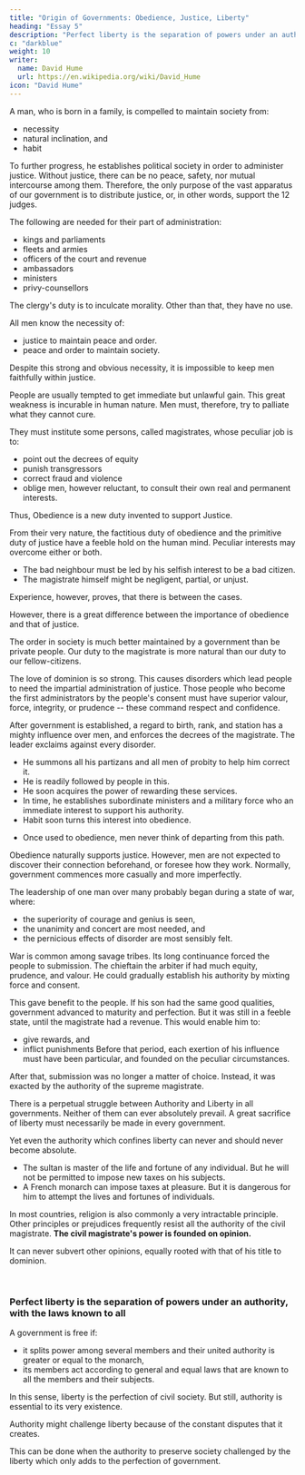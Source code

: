 ```yaml
---
title: "Origin of Governments: Obedience, Justice, Liberty"
heading: "Essay 5"
description: "Perfect liberty is the separation of powers under an authority, with the laws known to all"
c: "darkblue"
weight: 10
writer:
  name: David Hume
  url: https://en.wikipedia.org/wiki/David_Hume
icon: "David Hume"
---
```



A man, who is born in a family, is compelled to maintain society from:
- necessity
- natural inclination, and
- habit

To further progress, he establishes political society in order to administer justice. Without justice, there can be no peace, safety, nor mutual intercourse among them. Therefore, the only purpose of the vast apparatus of our government is to distribute justice, or, in other words, support the 12 judges. 

The following are needed for their part of administration:
- kings and parliaments
- fleets and armies
- officers of the court and revenue
- ambassadors
- ministers
- privy-counsellors

The clergy's duty is to inculcate morality. Other than that, they have no use.

All men know the necessity of:
- justice to maintain peace and order.
- peace and order to maintain society.

Despite this strong and obvious necessity, <!-- our nature is so frail and perverse that  -->it is impossible to keep men faithfully within justice. 

People are usually tempted to get immediate but unlawful gain. This great weakness is incurable in human nature. Men must, therefore, try to palliate what they cannot cure.

<!-- Some extraordinary circumstances may happen, in which a man finds his interests to be more promoted by fraud or rapine, than hurt by the breach which his injustice makes in the social union.

But much more frequently, he is seduced from his great and important, but distant interests, by the allurement of present, though often very frivolous temptations. -->

They must institute some persons, called magistrates, whose peculiar job is to:
- point out the decrees of equity
- punish transgressors
- correct fraud and violence
- oblige men, however reluctant, to consult their own real and permanent interests.

Thus, Obedience is a new duty invented to support Justice. <!-- The ties of equity must be corroborated by those of allegiance. But still, abstractly, nothing is gained by this alliance. -->

From their very nature, the factitious duty of obedience and the primitive <!-- and natural  -->duty of justice have a feeble hold on the human mind. Peculiar interests may overcome either or both. <!-- the one and the other. They are equally exposed to the same inconvenience. -->
- The bad neighbour must be led by his selfish interest <!--  the same motives --> to be a bad citizen.
- The magistrate himself might be negligent, partial, or unjust<!--  in his administration -->.

Experience, however, proves, that there is  between the cases.

However, there is a great difference between the importance of obedience and that of justice.

The order in society is much better maintained by a government than be private people. Our duty to the magistrate is more natural than our <!-- strictly guarded by the principles of human nature, than our --> duty to our fellow-citizens. 

<!-- Many people will submit to, and court all the dangers, and fatigues, and cares of government.
Men, once raised to that station, though often led astray by private passions, find, in ordinary cases, a visible interest in 
 -->
The love of dominion is so strong. This causes disorders which lead people to need the impartial administration of justice.  Those people who become the first administrators by the people's consent <!-- , tacit or express, of the people, --> must have superior valour, force, integrity, or prudence -- these command respect and confidence.

After government is established, a regard to birth, rank, and station has a mighty influence over men, and enforces the decrees of the magistrate. The leader exclaims against every disorder.
- He summons all his partizans and all men of probity to help him correct it.
- He is readily followed by people in this.
- He soon acquires the power of rewarding these services.
- In time, he establishes subordinate ministers and a military force who an immediate interest to support his authority.
- Habit soon turns this interest into obedience. 
<!--  consolidates what other principles of human nature had imperfectly founded. -->
- Once used to obedience, men never think of departing from this path.<!--  such a path that they and their ancestors have constantly trod. -->
<!-- This path confines them by so many urgent and visible motives.
But this progress of human affairs may appear certain and inevitable. -->

Obedience naturally supports justice. <!-- The support which allegiance brings to justice is founded on obvious principles of human nature. --> However, men are not expected to discover their connection beforehand, or foresee how they work<!-- their their operation -->. Normally, government commences more casually and more imperfectly.

The leadership of one man over many probably began during a state of war, where:
- the superiority of courage and genius is seen,
- the unanimity and concert are most needed, and
- the pernicious effects of disorder are most sensibly felt.

War is common among savage tribes. Its long continuance <!-- enured --> forced the people to submission.
The chieftain the arbiter if had much equity, prudence, and valour. <!-- , he became, even during peace,  of all differences. --> He could gradually establish his authority by mixting force and consent.

This gave benefit to <!--  sensibly felt from his influence, made it be cherished by --> the people<!-- , at least by the peaceable and well disposed among them -->.
If his son had the same good qualities, government advanced to maturity and perfection. But it was still in a feeble state, until the <!--  the farther progress of improvement procured the  -->magistrate had a revenue. This would enable him to:
- give rewards, <!--  on the several instruments of his administration, --> and
- inflict punishments <!-- on the refractory° and disobedient. -->
Before that period, each exertion of his influence must have been particular, and founded on the peculiar circumstances.

After that, submission was no longer a matter of choice. Instead, it was exacted by the authority of the supreme magistrate.

There is a perpetual struggle between Authority and Liberty in all governments. Neither of them can ever absolutely prevail. A great sacrifice of liberty must necessarily be made in every government.

Yet even the authority which confines liberty can never and should never become absolute.
- The sultan is master of the life and fortune of any individual. But he will not be permitted to impose new taxes on his subjects.
- A French monarch can impose taxes at pleasure. But it is dangerous for him to attempt the lives and fortunes of individuals.

In most countries, religion is also commonly a very intractable principle. Other principles or prejudices frequently resist all the authority of the civil magistrate.
**The civil magistrate's power is founded on opinion.**

It can never subvert other opinions, equally rooted with that of his title to dominion.

<br>

### Perfect liberty is the separation of powers under an authority, with the laws known to all

A government is free if:
- it splits power among several members and their united authority is greater or equal to the monarch,
- its members act according to general and equal laws that are known to all the members and their subjects.

In this sense, liberty is the perfection of civil society. But still, authority is essential to its very existence.

Authority might challenge liberty because of the constant disputes that it creates.

This can be done when the authority to preserve society challenged by <!-- is more essential than --> the liberty which only adds to the perfection of government.

<!-- Unless perhaps one may say with some reason that a circumstance, which is essential to the existence of civil society, must always support itself, and needs be guarded with less jealousy, than one that contributes only to its perfection, which the indolence of men is so apt to neglect, or their ignorance to overlook. -->
